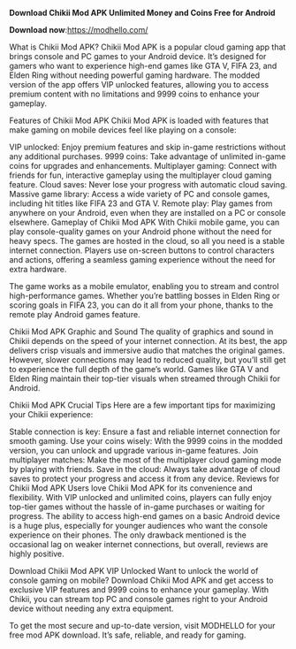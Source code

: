 **Download Chikii Mod APK Unlimited Money and Coins Free for Android**

**Download now**:https://modhello.com/

What is Chikii Mod APK?
Chikii Mod APK is a popular cloud gaming app that brings console and PC games to your Android device. It’s designed for gamers who want to experience high-end games like GTA V, FIFA 23, and Elden Ring without needing powerful gaming hardware. The modded version of the app offers VIP unlocked features, allowing you to access premium content with no limitations and 9999 coins to enhance your gameplay.

Features of Chikii Mod APK
Chikii Mod APK is loaded with features that make gaming on mobile devices feel like playing on a console:

VIP unlocked: Enjoy premium features and skip in-game restrictions without any additional purchases.
9999 coins: Take advantage of unlimited in-game coins for upgrades and enhancements.
Multiplayer gaming: Connect with friends for fun, interactive gameplay using the multiplayer cloud gaming feature.
Cloud saves: Never lose your progress with automatic cloud saving.
Massive game library: Access a wide variety of PC and console games, including hit titles like FIFA 23 and GTA V.
Remote play: Play games from anywhere on your Android, even when they are installed on a PC or console elsewhere.
Gameplay of Chikii Mod APK
With Chikii mobile game, you can play console-quality games on your Android phone without the need for heavy specs. The games are hosted in the cloud, so all you need is a stable internet connection. Players use on-screen buttons to control characters and actions, offering a seamless gaming experience without the need for extra hardware.

The game works as a mobile emulator, enabling you to stream and control high-performance games. Whether you’re battling bosses in Elden Ring or scoring goals in FIFA 23, you can do it all from your phone, thanks to the remote play Android games feature.

Chikii Mod APK Graphic and Sound
The quality of graphics and sound in Chikii depends on the speed of your internet connection. At its best, the app delivers crisp visuals and immersive audio that matches the original games. However, slower connections may lead to reduced quality, but you’ll still get to experience the full depth of the game’s world. Games like GTA V and Elden Ring maintain their top-tier visuals when streamed through Chikii for Android.

Chikii Mod APK Crucial Tips
Here are a few important tips for maximizing your Chikii experience:

Stable connection is key: Ensure a fast and reliable internet connection for smooth gaming.
Use your coins wisely: With the 9999 coins in the modded version, you can unlock and upgrade various in-game features.
Join multiplayer matches: Make the most of the multiplayer cloud gaming mode by playing with friends.
Save in the cloud: Always take advantage of cloud saves to protect your progress and access it from any device.
Reviews for Chikii Mod APK
Users love Chikii Mod APK for its convenience and flexibility. With VIP unlocked and unlimited coins, players can fully enjoy top-tier games without the hassle of in-game purchases or waiting for progress. The ability to access high-end games on a basic Android device is a huge plus, especially for younger audiences who want the console experience on their phones. The only drawback mentioned is the occasional lag on weaker internet connections, but overall, reviews are highly positive.

Download Chikii Mod APK VIP Unlocked
Want to unlock the world of console gaming on mobile? Download Chikii Mod APK and get access to exclusive VIP features and 9999 coins to enhance your gameplay. With Chikii, you can stream top PC and console games right to your Android device without needing any extra equipment.

To get the most secure and up-to-date version, visit MODHELLO for your free mod APK download. It’s safe, reliable, and ready for gaming.
